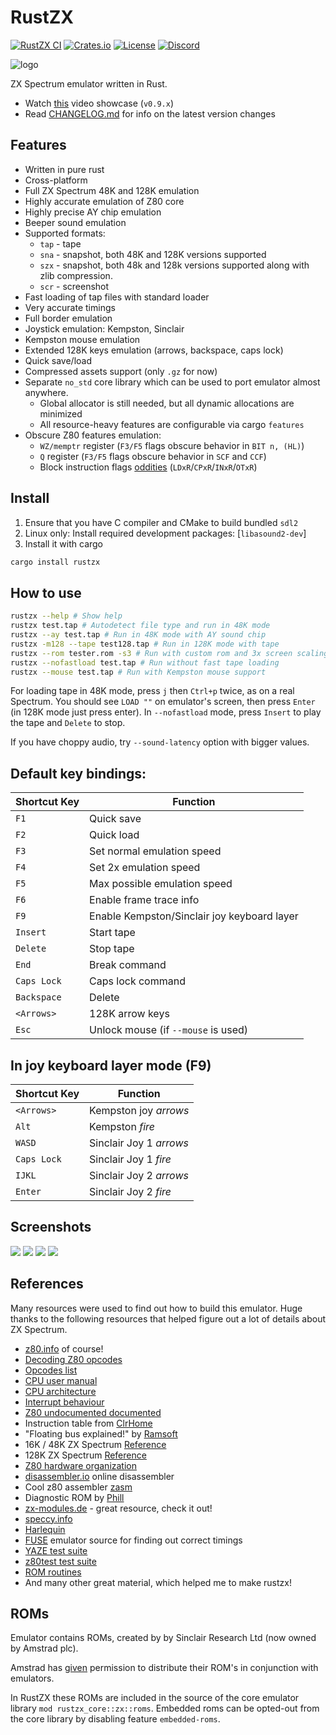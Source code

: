 RustZX
===============================

[![RustZX CI](https://github.com/rustzx/rustzx/actions/workflows/ci.yml/badge.svg)](https://github.com/rustzx/rustzx/actions/workflows/ci.yml)
[![Crates.io](https://img.shields.io/crates/v/rustzx)](https://crates.io/crates/rustzx)
[![License](https://img.shields.io/crates/l/rustzx)](https://github.com/rustzx/rustzx/blob/master/LICENSE.md)
[![Discord](https://img.shields.io/discord/844696167794475009?logo=discord&logoColor=white)](https://discord.gg/aSHJh8UJre)

![logo](assets/logo_small.png)

ZX Spectrum emulator written in Rust.
- Watch [this](https://youtu.be/Xho3GWFyP2I) video showcase (`v0.9.x`)
- Read [CHANGELOG.md](CHANGELOG.md) for info on the latest version changes

## Features
- Written in pure rust
- Cross-platform
- Full ZX Spectrum 48K and 128K emulation
- Highly accurate emulation of Z80 core
- Highly precise AY chip emulation
- Beeper sound emulation
- Supported formats:
    - `tap` - tape
    - `sna` - snapshot, both 48K and 128K versions supported
    - `szx` - snapshot, both 48k and 128k versions supported along with
        zlib compression.
    - `scr` - screenshot
- Fast loading of tap files with standard loader
- Very accurate timings
- Full border emulation
- Joystick emulation: Kempston, Sinclair
- Kempston mouse emulation
- Extended 128K keys emulation (arrows, backspace, caps lock)
- Quick save/load
- Compressed assets support (only `.gz` for now)
- Separate `no_std` core library which can be used to port emulator
  almost anywhere.
    - Global allocator is still needed, but all dynamic
       allocations are minimized
    - All resource-heavy features are configurable via cargo `features`
- Obscure Z80 features emulation:
    - `WZ/memptr` register (`F3/F5` flags obscure behavior in `BIT n, (HL)`)
    - `Q` register (`F3/F5` flags obscure behavior in `SCF` and `CCF`)
    - Block instruction flags [oddities](https://github.com/MrKWatkins/ZXSpectrumNextTests/tree/develop/Tests/ZX48_ZX128/Z80BlockInstructionFlags) (`LDxR`/`CPxR`/`INxR`/`OTxR`)

## Install
1. Ensure that you have C compiler and CMake to build bundled `sdl2`
2. Linux only: Install required development packages: [`libasound2-dev`]
3. Install it with cargo
```bash
cargo install rustzx
```

## How to use
```bash
rustzx --help # Show help
rustzx test.tap # Autodetect file type and run in 48K mode
rustzx --ay test.tap # Run in 48K mode with AY sound chip
rustzx -m128 --tape test128.tap # Run in 128K mode with tape
rustzx --rom tester.rom -s3 # Run with custom rom and 3x screen scaling
rustzx --nofastload test.tap # Run without fast tape loading
rustzx --mouse test.tap # Run with Kempston mouse support
```
For loading tape in 48K mode, press `j` then `Ctrl+p` twice, as on a real Spectrum.
You should see `LOAD ""` on emulator's screen, then press `Enter` (in 128K mode just press enter).
In `--nofastload` mode, press `Insert` to play the tape and `Delete` to stop.

If you have choppy audio, try `--sound-latency` option with bigger values.

## Default key bindings:
Shortcut Key    | Function
----------------|-----------
 `F1` | Quick save
 `F2` | Quick load
 `F3` | Set normal emulation speed
 `F4` | Set 2x emulation speed
 `F5` | Max possible emulation speed
 `F6` | Enable frame trace info
 `F9` | Enable Kempston/Sinclair joy keyboard layer
 `Insert` | Start tape
 `Delete`| Stop tape
 `End` | Break command
 `Caps Lock` | Caps lock command
 `Backspace` | Delete
 `<Arrows>` | 128K arrow keys
 `Esc` | Unlock mouse (if `--mouse` is used)

## In joy keyboard layer mode (F9)
Shortcut Key    | Function
----------------|-----------
 `<Arrows>` | Kempston joy *arrows*
 `Alt` | Kempston *fire*
 `WASD`| Sinclair Joy 1 *arrows*
 `Caps Lock` | Sinclair Joy 1 *fire*
 `IJKL`| Sinclair Joy 2 *arrows*
 `Enter` | Sinclair Joy 2 *fire*

## Screenshots
![](screenshots/rain.png)
![](screenshots/q.png)
![](screenshots/arkanoid.png)
![](screenshots/sentinel.png)

## References
Many resources were used to find out how to build this emulator.
Huge thanks to the following resources that helped figure out a lot of
details about ZX Spectrum.
-  [z80.info](http://www.z80.info/) of course!
- [Decoding Z80 opcodes](http://www.z80.info/decoding.htm)
- [Opcodes list](http://www.z80.info/z80code.txt)
- [CPU user manual](http://www.z80.info/zip/z80cpu_um.pdf)
- [CPU architecture](http://www.z80.info/z80arki.htm)
- [Interrupt behaviour](http://www.z80.info/interrup.htm)
- [Z80 undocumented documented](http://www.z80.info/zip/z80-documented.pdf)
- Instruction table from [ClrHome](http://clrhome.org/table/)
- "Floating bus explained!" by [Ramsoft](http://ramsoft.bbk.org.omegahg.com/floatingbus.html)
- 16K / 48K ZX Spectrum [Reference](http://www.worldofspectrum.org/faq/reference/48kreference.htm)
- 128K ZX Spectrum [Reference](http://www.worldofspectrum.org/faq/reference/128kreference.htm)
- [Z80 hardware organization](http://www.msxarchive.nl/pub/msx/mirrors/msx2.com/zaks/z80prg02.htm)
- [disassembler.io](https://www.onlinedisassembler.com) online disassembler
- Cool z80 assembler [zasm](http://k1.spdns.de/Develop/Projects/zasm-4.0/Distributions/)
- Diagnostic ROM by [Phill](http://www.retroleum.co.uk/electronics-articles/a-diagnostic-rom-image-for-the-zx-spectrum/)
- [zx-modules.de](http://www.zx-modules.de/) - great resource, check it out!
- [speccy.info](http://speccy.info)
- [Harlequin](http://www.zxdesign.info/harlequin.shtml)
- [FUSE](http://fuse-emulator.sourceforge.net/) emulator source for finding out correct timings
- [YAZE test suite](https://www.mathematik.uni-ulm.de/users/ag/yaze-ag/)
- [z80test test suite](https://github.com/raxoft/z80test)
- [ROM routines](https://skoolkid.github.io/rom/maps/routines.html)
- And many other great material, which helped me to make rustzx!

## ROMs
Emulator contains ROMs, created by by Sinclair Research Ltd (now owned by Amstrad plc).

Amstrad has [given](https://groups.google.com/forum/?hl=en#!msg/comp.sys.amstrad.8bit/HtpBU2Bzv_U/HhNDSU3MksAJ)
permission to distribute their ROM's in conjunction with emulators.

In RustZX these ROMs are included in the source of the core emulator library `mod rustzx_core::zx::roms`. Embedded roms
can be opted-out from the core library by disabling feature `embedded-roms`.
